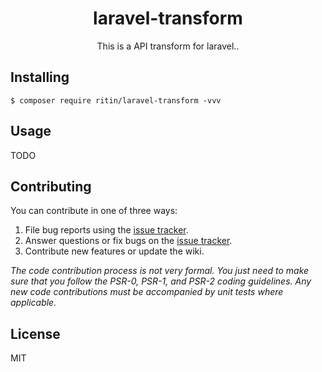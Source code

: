 <h1 align="center"> laravel-transform </h1>

<p align="center"> This is a API transform for laravel..</p>


## Installing

```shell
$ composer require ritin/laravel-transform -vvv
```

## Usage

TODO

## Contributing

You can contribute in one of three ways:

1. File bug reports using the [issue tracker](https://github.com/ritin/laravel-transform/issues).
2. Answer questions or fix bugs on the [issue tracker](https://github.com/ritin/laravel-transform/issues).
3. Contribute new features or update the wiki.

_The code contribution process is not very formal. You just need to make sure that you follow the PSR-0, PSR-1, and PSR-2 coding guidelines. Any new code contributions must be accompanied by unit tests where applicable._

## License

MIT